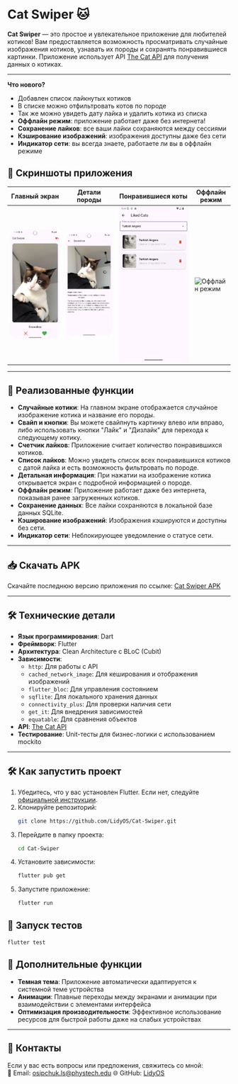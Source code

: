 # Cat Swiper 🐱

**Cat Swiper** — это простое и увлекательное приложение для любителей котиков! Вам предоставляется возможность просматривать случайные изображения котиков, узнавать их породы и сохранять понравившиеся картинки. Приложение использует API [The Cat API](https://thecatapi.com) для получения данных о котиках.

---

**Что нового?**
- Добавлен список лайкнутых котиков
- В списке можно отфильтровать котов по породе 
- Так же можно увидеть дату лайка и удалить котика из списка
- **Оффлайн режим**: приложение работает даже без интернета!
- **Сохранение лайков**: все ваши лайки сохраняются между сессиями
- **Кэширование изображений**: изображения доступны даже без сети
- **Индикатор сети**: вы всегда знаете, работаете ли вы в оффлайн режиме

## 📱 Скриншоты приложения

| Главный экран | Детали породы | Понравившиеся коты | Оффлайн режим |
|---------------|---------------|-------------------|---------------|
| ![Главный экран](screenshots/main_screen.png) | ![Детали породы](screenshots/detail_screen.png) | ![Понравившиеся коты](screenshots/liked_cats.png) | ![Оффлайн режим](screenshots/offline_mode.png) |

---

## 🚀 Реализованные функции

- **Случайные котики**: На главном экране отображается случайное изображение котика и название его породы.
- **Свайп и кнопки**: Вы можете свайпнуть картинку влево или вправо, либо использовать кнопки "Лайк" и "Дизлайк" для перехода к следующему котику.
- **Счетчик лайков**: Приложение считает количество понравившихся котиков.
- **Список лайков**: Можно увидеть список всех понравившихся котиков с датой лайка и есть возможность фильтровать по породе.
- **Детальная информация**: При нажатии на изображение котика открывается экран с подробной информацией о породе.
- **Оффлайн режим**: Приложение работает даже без интернета, показывая ранее загруженных котиков.
- **Сохранение данных**: Все лайки сохраняются в локальной базе данных SQLite.
- **Кэширование изображений**: Изображения кэшируются и доступны без сети.
- **Индикатор сети**: Неблокирующее уведомление о статусе сети.

---

## 📥 Скачать APK

Скачайте последнюю версию приложения по ссылке:
[Cat Swiper APK](https://github.com/LidyOS/Cat-Swiper/releases/download/v2.0.0/cat_swiper_v2.0.0.apk) 

---

## 🛠 Технические детали

- **Язык программирования**: Dart
- **Фреймворк**: Flutter
- **Архитектура**: Clean Architecture с BLoC (Cubit)
- **Зависимости**:
    - `http`: Для работы с API
    - `cached_network_image`: Для кеширования и отображения изображений
    - `flutter_bloc`: Для управления состоянием
    - `sqflite`: Для локального хранения данных
    - `connectivity_plus`: Для проверки наличия сети
    - `get_it`: Для внедрения зависимостей
    - `equatable`: Для сравнения объектов
- **API**: [The Cat API](https://thecatapi.com)
- **Тестирование**: Unit-тесты для бизнес-логики с использованием mockito

---

## 🛠 Как запустить проект

1. Убедитесь, что у вас установлен Flutter. Если нет, следуйте [официальной инструкции](https://flutter.dev/docs/get-started/install).
2. Клонируйте репозиторий:
   ```bash
   git clone https://github.com/LidyOS/Cat-Swiper.git
   ```
3. Перейдите в папку проекта:
   ```bash
   cd Cat-Swiper
   ```
4. Установите зависимости:
   ```bash
   flutter pub get
   ```
5. Запустите приложение:
   ```bash
   flutter run
   ```

## 🧪 Запуск тестов

```bash
flutter test
```

## 🌟 Дополнительные функции

- **Темная тема**: Приложение автоматически адаптируется к системной теме устройства
- **Анимации**: Плавные переходы между экранами и анимации при взаимодействии с элементами интерфейса
- **Оптимизация производительности**: Эффективное использование ресурсов для быстрой работы даже на слабых устройствах

---

## 🤝 Контакты

Если у вас есть вопросы или предложения, свяжитесь со мной:  
📧 Email: osipchuk.ls@phystech.edu
🌐 GitHub: [LidyOS](https://github.com/LidyOS)
